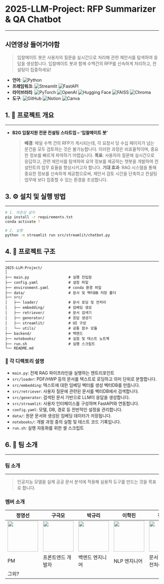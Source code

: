 # 2025-LLM-Project: RFP Summarizer & QA Chatbot

---

## 시연영상 들어가야함

> 입찰메이트 봇은 사용자의 질문을 실시간으로 처리해 관련 제안서를 탐색하여 응답을 생성합니다. 입찰메이트 봇과 함께 수백건의 RFP를 신속하게 처리하고, 컨설팅이 집중하세요!
>

- **언어**: ![Python](https://img.shields.io/badge/Python-3776AB?style=plastic&logo=Python&logoColor=white)
- **프레임워크**: ![Streamlit](https://img.shields.io/badge/Streamlit-FF4B4B?style=plastic&logo=Streamlit&logoColor=white)
![FastAPI](https://img.shields.io/badge/FastAPI-009688?style=plastic&logo=FastAPI&logoColor=white)
- **라이브러리**: ![PyTorch](https://img.shields.io/badge/PyTorch-EE4C2C?style=plastic&logo=PyTorch&logoColor=white)
![OpenAI](https://img.shields.io/badge/OpenAI-412991?style=plastic&logo=OpenAI&logoColor=white)
![Hugging Face](https://img.shields.io/badge/Hugging%20Face-FFD21E?style=plastic&logo=HuggingFace&logoColor=black)
![FAISS](https://img.shields.io/badge/FAISS-00599C?style=plastic&logo=FAISS&logoColor=white)
![Chroma](https://img.shields.io/badge/Chroma-8E44AD?style=plastic&logo=Chroma&logoColor=white)
- **도구**: ![GitHub](https://img.shields.io/badge/GitHub-181717?style=plastic&logo=GitHub&logoColor=white)
![Notion](https://img.shields.io/badge/Notion-000000?style=plastic&logo=Notion&logoColor=white)
![Canva](https://img.shields.io/badge/Canva-00C4CC?style=plastic&logo=Canva&logoColor=white)

## 1. 📌 프로젝트 개요

---

- **B2G 입찰지원 전문 컨설팅 스타트업 – ‘입찰메이트 봇’**

    > **배경**: 매일 수백 건의 RFP가 게시되는데, 각 요청서 당 수십 페이지가 넘는 문건을 모두 검토하는 것은 불가능합니다. 이러한 과정은 비효율적이며, 중요한 정보를 빠르게 파악하기 어렵습니다.
    **목표**: 사용자의 질문에 실시간으로 응답하고, 관련 제안서를 탐색하여 요약 정보를 제공하는 챗봇을 개발하여 컨설턴트의 업무 효율을 향상시키고자 합니다.
    **기대 효과**: RAG 시스템을 통해 중요한 정보를 신속하게 제공함으로써, 제안서 검토 시간을 단축하고 컨설팅 업무에 보다 집중할 수 있는 환경을 조성합니다.

## 3. ⚙️ 설치 및 실행 방법

---

```bash
# 1. 의존성 설치
pip install -r requirements.txt
conda activate ?

# 2. 실행
python -m streamlit run src/streamlit/chatbot.py
```

## 4. 📂 프로젝트 구조

---

```arduino
2025-LLM-Project/
│
├── main.py                  # 실행 진입점
├── config.yaml              # 설정 파일
├── environment.yaml         # conda 환경 파일
├── data/                    # 문서 및 벡터DB 저장 폴더
├── src/
│   ├── loader/              # 문서 로딩 및 전처리
│   ├── embedding/           # 임베딩 생성
│   ├── retriever/           # 문서 검색기
│   ├── generator/           # 응답 생성기
│   ├── streamlit/           # UI 구성
│   └── utils/               # 공통 함수 모듈
├── backend/                 # 백엔드
├── notebooks/               # 실험 및 테스트 노트북
├── run.sh                   # 실행 스크립트
└── README.md
```

### 📁 각 디렉토리 설명

- `main.py`: 전체 RAG 파이프라인을 실행하는 엔트리포인트
- `src/loader`: PDF/HWP 등의 문서를 텍스트로 로딩하고 의미 단위로 분할합니다.
- `src/embedding`: 텍스트에 대한 임베딩 벡터를 생성 벡터DB를 만듭니다.
- `src/retriever`: 사용자 질문에 관련된 문서를 벡터DB에서 검색합니다.
- `src/generator`: 검색된 문서 기반으로 LLM이 응답을 생성합니다.
- `src/streamlit`: 사용자 인터페이스를 구성하며 FastAPI와 연동합니다.
- `config.yaml`: 모델, DB, 경로 등 전반적인 설정을 관리합니다.
- `data/`: 원문 문서와 생성된 임베딩 데이터가 저장됩니다.
- `notebooks/`: 개발 과정 중의 실험 및 테스트 코드 기록입니다.
- `run.sh`: 실행 자동화를 위한 셸 스크립트

## 6. 👥 팀 소개

---

### 팀 소개

---

> 인공지능 모델을 실제 공공 문서 분석에 적용해 실용적 도구를 만드는 것을 목표로 합니다.

### 멤버 소개

| 정영선 | 구극모 | 박규리 | 이학진 | 정재의 |
|--------|----------|--------|--------|--------|
| <img src="https://github.com/YS-2357.png" width="100"/> | <img src="https://github.com/Glen0227.png" width="100"/> | <img src="https://github.com/gyurili.png" width="100"/> | <img src="https://github.com/kyakyak.png" width="100"/> | <img src="https://github.com/JJU09.png" width="100"/> |
| PM  | 프론트엔드 개발자 | 백엔드 엔지니어 | NLP 엔지니어 | 문서 처리 및 전처리|
| 그외? | | | | |